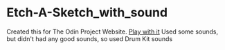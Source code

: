 # Etch-A-Sketch_with_sound
Created this for The Odin Project Website.
[Play with it](https://bravestone9.github.io/Etch-A-Sketch_with_sound/EtchSketch.html)
Used some sounds, but didn't had any good sounds, so used Drum Kit sounds
